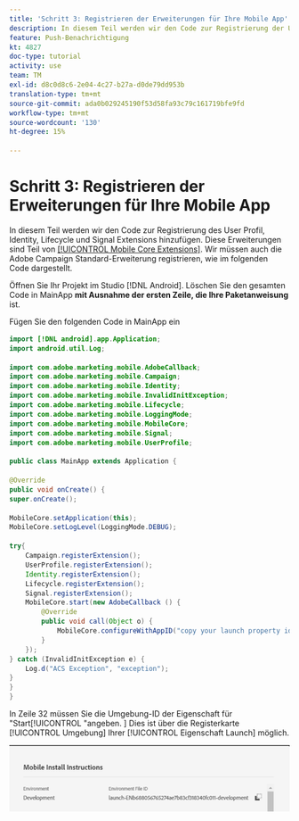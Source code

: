 ```yaml
---
title: 'Schritt 3: Registrieren der Erweiterungen für Ihre Mobile App'
description: In diesem Teil werden wir den Code zur Registrierung der UserProfile, Identity, Lifecycle und Signal Extensions hinzufügen.
feature: Push-Benachrichtigung
kt: 4827
doc-type: tutorial
activity: use
team: TM
exl-id: d8c0d8c6-2e04-4c27-b27a-d0de79dd953b
translation-type: tm+mt
source-git-commit: ada0b029245190f53d58fa93c79c161719bfe9fd
workflow-type: tm+mt
source-wordcount: '130'
ht-degree: 15%

---
```


# Schritt 3: Registrieren der Erweiterungen für Ihre Mobile App

In diesem Teil werden wir den Code zur Registrierung des User Profil, Identity, Lifecycle und Signal Extensions hinzufügen. Diese Erweiterungen sind Teil von [[!UICONTROL Mobile Core Extensions]](https://aep-sdks.gitbook.io/docs/using-mobile-extensions/mobile-core). Wir müssen auch die Adobe Campaign Standard-Erweiterung registrieren, wie im folgenden Code dargestellt.

Öffnen Sie Ihr Projekt im Studio [!DNL Android]. Löschen Sie den gesamten Code in MainApp **mit Ausnahme der ersten Zeile, die Ihre Paketanweisung** ist.

Fügen Sie den folgenden Code in MainApp ein

<!--
Removed `{.line-numbers}` below
-->

```java
import [!DNL android].app.Application;
import android.util.Log;

import com.adobe.marketing.mobile.AdobeCallback;
import com.adobe.marketing.mobile.Campaign;
import com.adobe.marketing.mobile.Identity;
import com.adobe.marketing.mobile.InvalidInitException;
import com.adobe.marketing.mobile.Lifecycle;
import com.adobe.marketing.mobile.LoggingMode;
import com.adobe.marketing.mobile.MobileCore;
import com.adobe.marketing.mobile.Signal;
import com.adobe.marketing.mobile.UserProfile;

public class MainApp extends Application {

@Override
public void onCreate() {
super.onCreate();

MobileCore.setApplication(this);
MobileCore.setLogLevel(LoggingMode.DEBUG);

try{
    Campaign.registerExtension();
    UserProfile.registerExtension();
    Identity.registerExtension();
    Lifecycle.registerExtension();
    Signal.registerExtension();
    MobileCore.start(new AdobeCallback () {
        @Override
        public void call(Object o) {
            MobileCore.configureWithAppID("copy your launch property id here");
        }
    });
} catch (InvalidInitException e) {
    Log.d("ACS Exception", "exception");
}
}
}
```

In Zeile 32 müssen Sie die Umgebung-ID der Eigenschaft für &quot;Start[!UICONTROL &quot;angeben. ] Dies ist über die Registerkarte [!UICONTROL Umgebung] Ihrer [!UICONTROL Eigenschaft Launch] möglich.

![launch-id](assets/launch-id-property.PNG)
